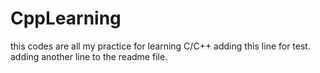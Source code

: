 # CppLearning
this codes are all my practice for learning C/C++
adding this line for test.
adding another line to the readme file.
